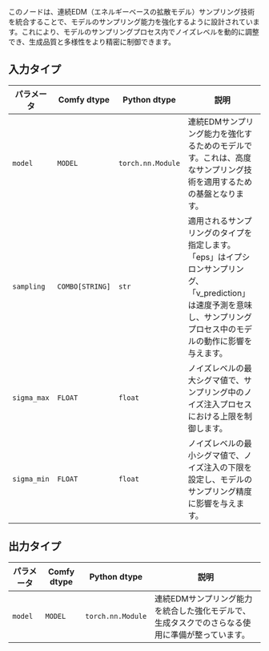 
このノードは、連続EDM（エネルギーベースの拡散モデル）サンプリング技術を統合することで、モデルのサンプリング能力を強化するように設計されています。これにより、モデルのサンプリングプロセス内でノイズレベルを動的に調整でき、生成品質と多様性をより精密に制御できます。

## 入力タイプ

| パラメータ   | Comfy dtype | Python dtype        | 説明 |
|-------------|--------------|----------------------|-------------|
| `model`     | `MODEL`     | `torch.nn.Module`   | 連続EDMサンプリング能力を強化するためのモデルです。これは、高度なサンプリング技術を適用するための基盤となります。 |
| `sampling`  | `COMBO[STRING]` | `str`             | 適用されるサンプリングのタイプを指定します。「eps」はイプシロンサンプリング、「v_prediction」は速度予測を意味し、サンプリングプロセス中のモデルの動作に影響を与えます。 |
| `sigma_max` | `FLOAT`     | `float`             | ノイズレベルの最大シグマ値で、サンプリング中のノイズ注入プロセスにおける上限を制御します。 |
| `sigma_min` | `FLOAT`     | `float`             | ノイズレベルの最小シグマ値で、ノイズ注入の下限を設定し、モデルのサンプリング精度に影響を与えます。 |

## 出力タイプ

| パラメータ | Comfy dtype | Python dtype        | 説明 |
|-----------|-------------|----------------------|-------------|
| `model`   | `MODEL`     | `torch.nn.Module`   | 連続EDMサンプリング能力を統合した強化モデルで、生成タスクでのさらなる使用に準備が整っています。 |
